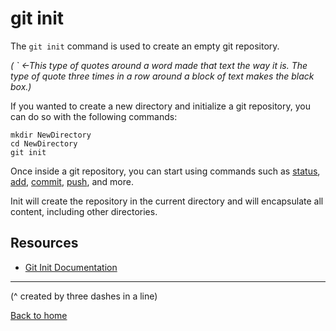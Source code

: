 # git init

The `git init` command is used to create an empty git repository.

_( `  <-This type of quotes around a word made that text the way it is. The type of quote three times in a row around a block of text makes the black box.)_

If you wanted to create a new directory and initialize a git repository, you can do so with the following commands:
```
mkdir NewDirectory
cd NewDirectory
git init
```

Once inside a git repository, you can start using commands such as 
[status](./Status.md), 
[add](./Add.md), 
[commit](./Commit.md), 
[push](./Push.md), 
and more.

Init will create the repository in the current directory and will encapsulate all content, including other directories.

## Resources

- [Git Init Documentation](https://git-scm.com/docs/git-init)

---
(^ created by three dashes in a line)

[Back to home](../README.md)